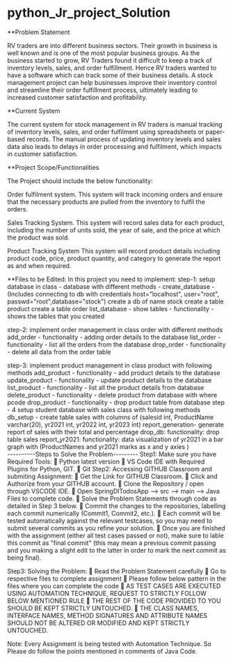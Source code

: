 # python_Jr_project_Solution
**Problem Statement

RV traders are into different business sectors. Their growth in business is well known and is one of the most popular business groups. As the business started to grow, RV Traders found it difficult to keep a track of  inventory levels, sales, and order fulfillment. Hence RV traders wanted to have a software which can track some of their business details. A stock management project can help businesses improve their inventory control and streamline their order fulfillment process, ultimately leading to increased customer satisfaction and profitability.

**Current System

The current system for stock management in RV traders is manual tracking of inventory levels, sales, and order fulfilment using spreadsheets or paper-based records. The manual process of updating inventory levels and sales data also leads to delays in order processing and fulfilment, which impacts in customer satisfaction.

**Project Scope/Functionalities

The Project should include the below functionality:

Order fulfilment system.
      This system will track incoming orders and ensure that the necessary products are pulled from the inventory to fulfil the orders.
      
Sales Tracking System.
      This system will record sales data for each product, including the number of units sold, the year of sale, and the price at which the product was sold.
      
Product Tracking System
      This system will record product details including product code, price, product quantity, and category to generate the report as and when required.

**Files to be Edited:
    In this project you need to implement: 
      step-1: setup database in class - database 
          with different methods - 
              create_database - 
                (Includes connecting to db with credentials host="localhost", user="root", passwd="root",database="stock")
                create a db of name stock
                create a table product
                 create a table order
              list_database -
                  show tables  -  functionality - shows the tables that you created 

step-2: implement order management in class order
with different methods
add_order -
functionality - adding order details to the database
list_order - 
functionality - list all the orders from the database
drop_order -
functionality - delete all data from the order table

step-3: implement product management in class product
with following methods
add_product -
functionality - add product details to the database
update_product -
functionality - update product details to the database
list_product -
functionality - list all the product details from database
delete_product -
functionality - delete product from database with where pcode 
drop_product -
functionality - drop product table from database
step - 4
setup student database with sales class 
with following methods
db_setup -
create table sales with columns of (salesid int, ProductName varchar(20), yr2021 int, yr2022 int, yr2023 int)
report_generation-
generate report of  sales with their total and percentage 
drop_db:
functionality: drop table sales
report_yr2021:
functionality: data visualization of yr2021  in a bar graph with (ProductNames and yr2021 marks as x and y axies )	
----------Steps to Solve the Problem---------
Step1: Make sure you have Required Tools:
	Python latest version
	VS Code IDE with Required Plugins for Python, GIT.
	Git
Step2: Accessing GITHUB Classroom and submiting Assignment:
	Get the Link for GITHUB Classroom.
	Click and Authorize from your GITHUB account.
	Clone the Repository / open through VSCODE IDE.
	Open SpringDITodosApp --> src --> main --> Java Files to complete code.
	Solve the Problem Statements through code as detailed in Step 3 below.
	Commit the changes to the repositories, labelling each commit numerically (Commit1, Commit2, etc.).
	Each commit will be tested automatically against the relevant testcases, so you may need to submit several commits as you refine your solution.
	Once you are finished with the assignment (either all test cases passed or not),  make sure to lable this commit as "final commit" (this may mean a previous commit passing and you making a slight edit to the latter in order to mark the next commit as being final).

Step3: Solving the Problem:
	Read the Problem Statement carefully
	Go to respective files to complete assignment
	Please follow below pattern in the files where you can complete the code
	AS TEST CASES ARE EXECUTED USING AUTOMATION TECHNIQUE, REQUEST TO STRICTLY FOLLOW BELOW MENTIONED RULE
	THE REST OF THE CODE PROVIDED TO YOU SHOULD BE KEPT STRICTLY UNTOUCHED.
	THE CLASS NAMES, INTERFACE NAMES, METHOD SIGNATURES AND ATTRIBUTE NAMES SHOULD NOT BE ALTERED OR MODIFIED AND KEPT STRICTLY UNTOUCHED.

Note: Every Assignment is being tested with Automation Technique. So Please do follow the points mentioned in comments of Java Code.
